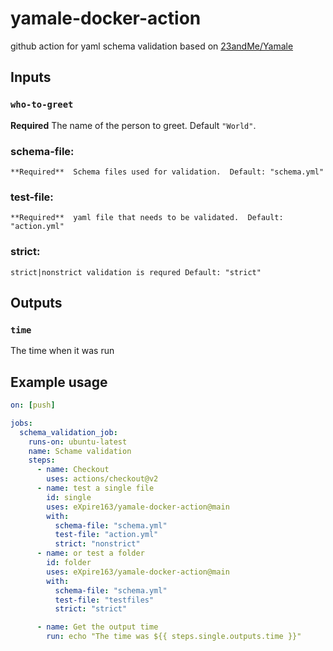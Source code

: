 # yamale-docker-action
github action for yaml schema validation based on [23andMe/Yamale](https://github.com/23andMe/Yamale)

## Inputs

### `who-to-greet`

**Required** The name of the person to greet. Default `"World"`.

### schema-file:
    **Required**  Schema files used for validation.  Default: "schema.yml"
### test-file:
    **Required**  yaml file that needs to be validated.  Default: "action.yml"
### strict:
    strict|nonstrict validation is requred Default: "strict"


## Outputs

### `time`

The time when it was run

## Example usage

```yaml
on: [push]

jobs:
  schema_validation_job:
    runs-on: ubuntu-latest
    name: Schame validation
    steps:
      - name: Checkout
        uses: actions/checkout@v2
      - name: test a single file
        id: single
        uses: eXpire163/yamale-docker-action@main
        with:
          schema-file: "schema.yml"
          test-file: "action.yml"
          strict: "nonstrict"
      - name: or test a folder
        id: folder
        uses: eXpire163/yamale-docker-action@main
        with:
          schema-file: "schema.yml"
          test-file: "testfiles"
          strict: "strict"

      - name: Get the output time
        run: echo "The time was ${{ steps.single.outputs.time }}"

```
